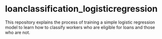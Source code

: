 # loanclassification_logisticregression
This repository explains the process of training a simple logistic regression model to learn how to classify workers who are eligible for loans and those who are not.
